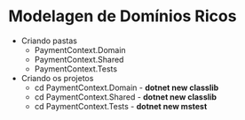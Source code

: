 # Modelagen de Domínios Ricos

- Criando pastas
    - PaymentContext.Domain
    - PaymentContext.Shared
    - PaymentContext.Tests
- Criando os projetos
    - cd PaymentContext.Domain - <strong>dotnet new classlib</strong>
    - cd PaymentContext.Shared - <strong>dotnet new classlib</strong>
    - cd PaymentContext.Tests - <strong>dotnet new mstest</strong>